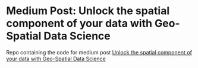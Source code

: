 # Medium Post: Unlock the spatial component of your data with Geo-Spatial Data Science

Repo containing the code for medium post [Unlock the spatial component of your data with Geo-Spatial Data Science](https://medium.com/p/9d615fd97ccf)

